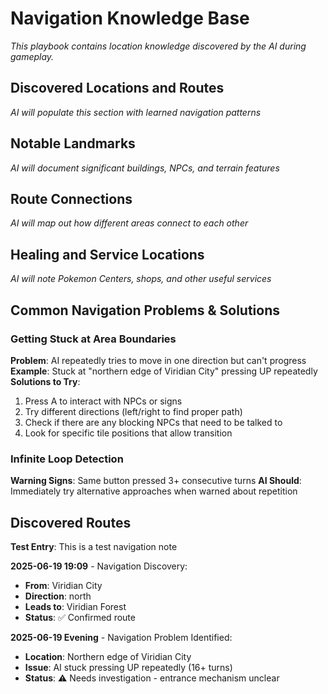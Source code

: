 # Navigation Knowledge Base

*This playbook contains location knowledge discovered by the AI during gameplay.*

## Discovered Locations and Routes

*AI will populate this section with learned navigation patterns*

## Notable Landmarks

*AI will document significant buildings, NPCs, and terrain features*

## Route Connections

*AI will map out how different areas connect to each other*

## Healing and Service Locations

*AI will note Pokemon Centers, shops, and other useful services*

## Common Navigation Problems & Solutions

### Getting Stuck at Area Boundaries
**Problem**: AI repeatedly tries to move in one direction but can't progress
**Example**: Stuck at "northern edge of Viridian City" pressing UP repeatedly
**Solutions to Try**:
1. Press A to interact with NPCs or signs
2. Try different directions (left/right to find proper path)
3. Check if there are any blocking NPCs that need to be talked to
4. Look for specific tile positions that allow transition

### Infinite Loop Detection
**Warning Signs**: Same button pressed 3+ consecutive turns
**AI Should**: Immediately try alternative approaches when warned about repetition

## Discovered Routes

**Test Entry**: This is a test navigation note

**2025-06-19 19:09** - Navigation Discovery:
- **From**: Viridian City
- **Direction**: north
- **Leads to**: Viridian Forest
- **Status**: ✅ Confirmed route

**2025-06-19 Evening** - Navigation Problem Identified:
- **Location**: Northern edge of Viridian City
- **Issue**: AI stuck pressing UP repeatedly (16+ turns)
- **Status**: ⚠️ Needs investigation - entrance mechanism unclear
